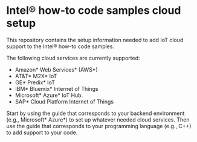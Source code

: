 # Intel® how-to code samples cloud setup

This repository contains the setup information needed to add IoT cloud support to the Intel® how-to code samples.

The following cloud services are currently supported:

- Amazon\* Web Services\* (AWS\*)
- AT&T\* M2X\* IoT
- GE\* Predix\* IoT
- IBM\* Bluemix\* Internet of Things
- Microsoft\* Azure\* IoT Hub.
- SAP\* Cloud Platform Internet of Things

Start by using the guide that corresponds to your backend environment (e.g., Microsoft\* Azure\*) to set up whatever needed cloud services. Then use the guide that corresponds to your programming language (e.g., C++) to add support to your code.
